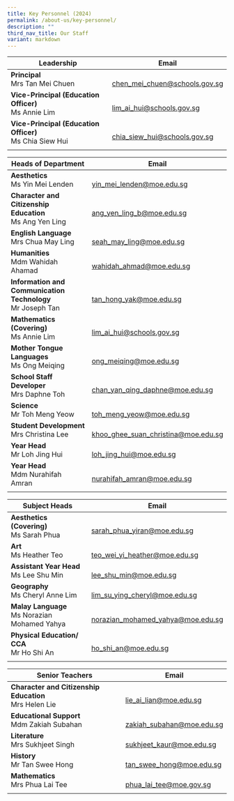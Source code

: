 ```yaml
---
title: Key Personnel (2024)
permalink: /about-us/key-personnel/
description: ""
third_nav_title: Our Staff
variant: markdown
---
```

| Leadership | Email  |
|---|---|
| **Principal**  <br>Mrs Tan Mei Chuen  | <br>[chen_mei_chuen@schools.gov.sg](mailto:chen_mei_chuen@schools.gov.sg)  |
| **Vice-Principal (Education Officer)** <br>Ms Annie Lim  | <br>[lim_ai_hui@schools.gov.sg](mailto:lim_ai_hui@schools.gov.sg)  |
| **Vice-Principal (Education Officer)** <br>Ms Chia Siew Hui   | <br>[chia_siew_hui@schools.gov.sg](mailto:chia_siew_hui@schools.gov.sg)  |
|   |   |

| Heads of Department| Email  |
|---|---|
| **Aesthetics** <br>Ms Yin Mei Lenden  | <br>[yin_mei_lenden@moe.edu.sg](mailto:yin_mei_lenden@moe.edu.sg)  |
| **Character and Citizenship Education**  <br>Ms Ang Yen Ling  | <br>[ang_yen_ling_b@moe.edu.sg](mailto:ang_yen_ling@moe.edu.sg)  |
| **English Language**  <br>Mrs Chua May Ling  | <br>[seah_may_ling@moe.edu.sg](mailto:seah_may_ling@moe.edu.sg)  |
| **Humanities**  <br>Mdm Wahidah Ahamad  | <br>[wahidah_ahmad@moe.edu.sg](mailto:wahidah_ahmad@moe.edu.sg)  |
| **Information and Communication Technology**  <br>Mr Joseph Tan  | <br>[tan_hong_yak@moe.edu.sg](mailto:tan_hong_yak@moe.edu.sg)  |
| **Mathematics (Covering)**  <br>Ms Annie Lim  | <br>[lim_ai_hui@schools.gov.sg](mailto:lim_ai_hui@schools.gov.sg)  |
| **Mother Tongue Languages**  <br> Ms Ong Meiqing  | <br>[ong_meiqing@moe.edu.sg](mailto:ong_meiqing@moe.edu.sg)  |
| **School Staff Developer**  <br>Mrs Daphne Toh  | <br>[chan_yan_qing_daphne@moe.edu.sg](mailto:chan_yan_qing_daphne@moe.edu.sg)  |
| **Science**  <br>Mr Toh Meng Yeow  | <br>[toh\_meng\_yeow@moe.edu.sg](mailto:toh_meng_yeow@moe.edu.sg)  |
| **Student Development**<br>Mrs Christina Lee  | <br>[khoo_ghee_suan_christina@moe.edu.sg](mailto:khoo_ghee_suan_christina@moe.edu.sg)  |
| **Year Head**<br>Mr Loh Jing Hui  | <br>[loh\_jing\_hui@moe.edu.sg](mailto:loh_jing_hui@moe.edu.sg)  |
| **Year Head**  <br>Mdm Nurahifah Amran  | <br>[nurahifah\_amran@moe.edu.sg](mailto:nurahifah_amran@moe.edu.sg)  |
|   |   |

| Subject Heads | Email  |
|---|---|
| **Aesthetics (Covering)**<br>Ms Sarah Phua  | <br>[sarah\_phua\_yiran@moe.edu.sg](mailto:sarah_phua_yiran@moe.edu.sg)  |
| **Art**<br>Ms Heather Teo  | <br>[teo_wei_yi_heather@moe.edu.sg](mailto:teo_wei_yi_heather@moe.edu.sg)  |
| **Assistant Year Head**<br>Ms Lee Shu Min  | <br>[lee\_shu\_min@moe.edu.sg](mailto:lee_shu_min@moe.edu.sg)  |
| **Geography**<br>Ms Cheryl Anne Lim  | <br>[lim\_su\_ying\_cheryl@moe.edu.sg](mailto:lim_su_ying_cheryl@moe.edu.sg)  |
| **Malay Language**<br>Ms Norazian Mohamed Yahya  | <br>[norazian\_mohamed\_yahya@moe.edu.sg](mailto:norazian_mohamed_yahya@moe.edu.sg)  |
| **Physical Education/ CCA**<br>Mr Ho Shi An  | <br>[ho\_shi\_an@moe.edu.sg](mailto:ho_shi_an@moe.edu.sg)  |
|   |   |

| Senior Teachers | Email  |
|---|---|
| **Character and Citizenship Education**<br>Mrs Helen Lie  | <br>[lie\_ai\_lian@moe.edu.sg](mailto:lie_ai_lian@moe.edu.sg)  |
| **Educational Support**<br>Mdm Zakiah Subahan  | <br>[zakiah\_subahan@moe.edu.sg](mailto:zakiah_subahan@moe.edu.sg)  |
| **Literature**<br>Mrs Sukhjeet Singh  | <br>[sukhjeet\_kaur@moe.edu.sg](mailto:sukhjeet_kaur@moe.edu.sg)  |
| **History**<br>Mr Tan Swee Hong  | <br>[tan\_swee\_hong@moe.edu.sg](mailto:tan_swee_hong@moe.edu.sg)  |
|**Mathematics**<br>Mrs Phua Lai Tee |<br>[phua_lai_tee@moe.gov.sg](mailto:phua_lai_tee@moe.gov.sg) |
|   |   |